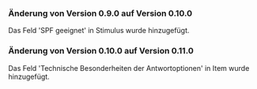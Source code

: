 ### Änderung von Version 0.9.0 auf Version 0.10.0

Das Feld 'SPF geeignet' in Stimulus wurde hinzugefügt.

### Änderung von Version 0.10.0 auf Version 0.11.0

Das Feld 'Technische Besonderheiten der Antwortoptionen' in Item wurde hinzugefügt.
